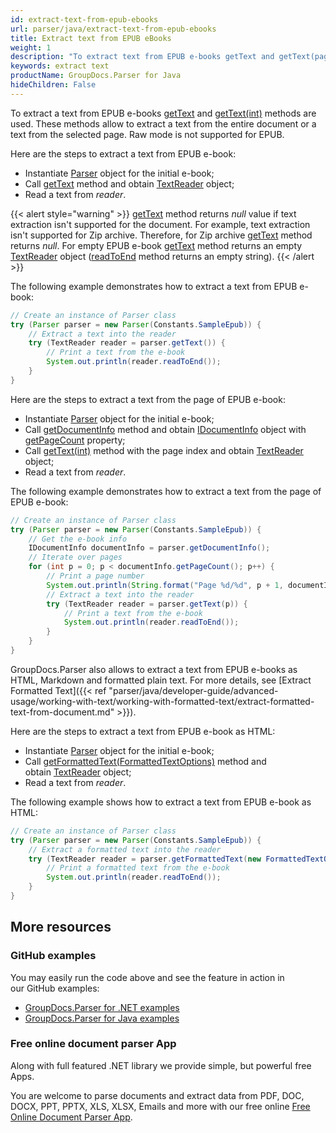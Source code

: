 ```yaml
---
id: extract-text-from-epub-ebooks
url: parser/java/extract-text-from-epub-ebooks
title: Extract text from EPUB eBooks
weight: 1
description: "To extract text from EPUB e-books getText and getText(pageIndex) methods is used. These methods allow to extract text from the entire document or a text from the selected page. Raw mode is not supported for EPUB."
keywords: extract text
productName: GroupDocs.Parser for Java
hideChildren: False
---
```

To extract a text from EPUB e-books [getText](https://apireference.groupdocs.com/java/parser/com.groupdocs.parser/Parser#getText()) and [getText(int)](https://apireference.groupdocs.com/java/parser/com.groupdocs.parser/Parser#getText(int)) methods are used. These methods allow to extract a text from the entire document or a text from the selected page. Raw mode is not supported for EPUB.

Here are the steps to extract a text from EPUB e-book:

*   Instantiate [Parser](https://apireference.groupdocs.com/java/parser/com.groupdocs.parser/Parser) object for the initial e-book;
*   Call [getText](https://apireference.groupdocs.com/java/parser/com.groupdocs.parser/Parser#getText()) method and obtain [TextReader](https://apireference.groupdocs.com/java/parser/com.groupdocs.parser.data/TextReader) object;
*   Read a text from *reader*.

{{< alert style="warning" >}}
[getText](https://apireference.groupdocs.com/java/parser/com.groupdocs.parser/Parser#getText()) method returns *null* value if text extraction isn't supported for the document. For example, text extraction isn't supported for Zip archive. Therefore, for Zip archive [getText](https://apireference.groupdocs.com/java/parser/com.groupdocs.parser/Parser#getText()) method returns *null*. For empty EPUB e-book [getText](https://apireference.groupdocs.com/java/parser/com.groupdocs.parser/Parser#getText()) method returns an empty [TextReader](https://apireference.groupdocs.com/java/parser/com.groupdocs.parser.data/TextReader) object ([readToEnd](https://apireference.groupdocs.com/java/parser/com.groupdocs.parser.data/TextReader#readToEnd()) method returns an empty string).
{{< /alert >}}

The following example demonstrates how to extract a text from EPUB e-book:
```java
// Create an instance of Parser class
try (Parser parser = new Parser(Constants.SampleEpub)) {
    // Extract a text into the reader
    try (TextReader reader = parser.getText()) {
        // Print a text from the e-book
        System.out.println(reader.readToEnd());
    }
}
```

Here are the steps to extract a text from the page of EPUB e-book:

*   Instantiate [Parser](https://apireference.groupdocs.com/java/parser/com.groupdocs.parser/Parser) object for the initial e-book;
*   Call [getDocumentInfo](https://apireference.groupdocs.com/java/parser/com.groupdocs.parser/Parser#getDocumentInfo()) method and obtain [IDocumentInfo](https://apireference.groupdocs.com/java/parser/com.groupdocs.parser.options/IDocumentInfo) object with [getPageCount](https://apireference.groupdocs.com/java/parser/com.groupdocs.parser.options/IDocumentInfo#getPageCount()) property;
*   Call [getText(int)](https://apireference.groupdocs.com/java/parser/com.groupdocs.parser/Parser#getText(int)) method with the page index and obtain [TextReader](https://apireference.groupdocs.com/java/parser/com.groupdocs.parser.data/TextReader) object;
*   Read a text from *reader*.

The following example demonstrates how to extract a text from the page of EPUB e-book:

```java
// Create an instance of Parser class
try (Parser parser = new Parser(Constants.SampleEpub)) {
    // Get the e-book info
    IDocumentInfo documentInfo = parser.getDocumentInfo();
    // Iterate over pages
    for (int p = 0; p < documentInfo.getPageCount(); p++) {
        // Print a page number
        System.out.println(String.format("Page %d/%d", p + 1, documentInfo.getPageCount()));
        // Extract a text into the reader
        try (TextReader reader = parser.getText(p)) {
            // Print a text from the e-book
            System.out.println(reader.readToEnd());
        }
    }
}
```

GroupDocs.Parser also allows to extract a text from EPUB e-books as HTML, Markdown and formatted plain text. For more details, see [Extract Formatted Text]({{< ref "parser/java/developer-guide/advanced-usage/working-with-text/working-with-formatted-text/extract-formatted-text-from-document.md" >}}).

Here are the steps to extract a text from EPUB e-book as HTML:

*   Instantiate [Parser](https://apireference.groupdocs.com/java/parser/com.groupdocs.parser/Parser) object for the initial e-book;
*   Call [getFormattedText(FormattedTextOptions)](https://apireference.groupdocs.com/java/parser/com.groupdocs.parser/Parser#getFormattedText(com.groupdocs.parser.options.FormattedTextOptions)) method and obtain [TextReader](https://apireference.groupdocs.com/java/parser/com.groupdocs.parser.data/TextReader) object;
*   Read a text from *reader*.

The following example shows how to extract a text from EPUB e-book as HTML:

```java
// Create an instance of Parser class
try (Parser parser = new Parser(Constants.SampleEpub)) {
    // Extract a formatted text into the reader
    try (TextReader reader = parser.getFormattedText(new FormattedTextOptions(FormattedTextMode.Html))) {
        // Print a formatted text from the e-book
        System.out.println(reader.readToEnd());
    }
}

```

## More resources

### GitHub examples

You may easily run the code above and see the feature in action in our GitHub examples:

*   [GroupDocs.Parser for .NET examples](https://github.com/groupdocs-parser/GroupDocs.Parser-for-.NET)    
*   [GroupDocs.Parser for Java examples](https://github.com/groupdocs-parser/GroupDocs.Parser-for-Java)    

### Free online document parser App

Along with full featured .NET library we provide simple, but powerful free Apps.

You are welcome to parse documents and extract data from PDF, DOC, DOCX, PPT, PPTX, XLS, XLSX, Emails and more with our free online [Free Online Document Parser App](https://products.groupdocs.app/parser).